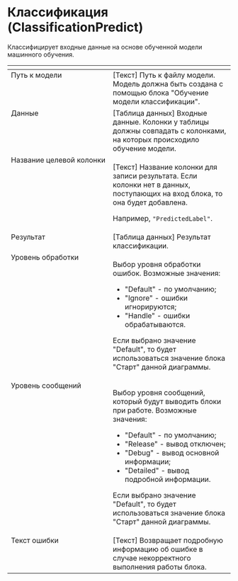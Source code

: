 # Классификация (ClassificationPredict)

Классифицирует входные данные на основе обученной модели машинного обучения.

<table data-header-hidden><thead><tr><th width="299.00006103515625" valign="top"></th><th width="321.33319091796875" valign="top"></th></tr></thead><tbody><tr><td valign="top">Путь к модели</td><td valign="top">[Текст] Путь к файлу модели. Модель должна быть создана с помощью блока "Обучение модели классификации".</td></tr><tr><td valign="top">Данные</td><td valign="top">[Таблица данных] Входные данные. Колонки у таблицы должны совпадать с колонками, на которых происходило обучение модели.</td></tr><tr><td valign="top">Название целевой колонки</td><td valign="top"><p>[Текст] Название колонки для записи результата. Если колонки нет в данных, поступающих на вход блока, то она будет добавлена. </p><p>Например, <code>"PredictedLabel"</code>.</p></td></tr><tr><td valign="top">Результат</td><td valign="top">[Таблица данных] Результат классификации.</td></tr><tr><td valign="top">Уровень обработки</td><td valign="top"><p>Выбор уровня обработки ошибок. Возможные значения: </p><ul><li>"Default" - по умолчанию; </li><li>"Ignore" - ошибки игнорируются; </li><li>"Handle" - ошибки обрабатываются. </li></ul><p>Если выбрано значение "Default", то будет использоваться значение блока "Старт" данной диаграммы.</p></td></tr><tr><td valign="top">Уровень сообщений</td><td valign="top"><p>Выбор уровня сообщений, который будут выводить блоки при работе. Возможные значения: </p><ul><li>"Default" - по умолчанию; </li><li>"Release" - вывод отключен; </li><li>"Debug" - вывод основной информации; </li><li>"Detailed" - вывод подробной информации. </li></ul><p>Если выбрано значение "Default", то будет использоваться значение блока "Старт" данной диаграммы.</p></td></tr><tr><td valign="top">Текст ошибки</td><td valign="top">[Текст] Возвращает подробную информацию об ошибке в случае некорректного выполнения работы блока.</td></tr></tbody></table>
